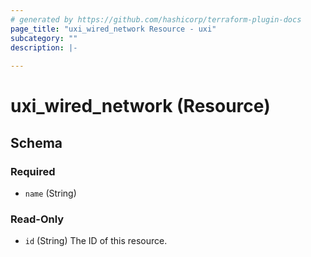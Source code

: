 ```yaml
---
# generated by https://github.com/hashicorp/terraform-plugin-docs
page_title: "uxi_wired_network Resource - uxi"
subcategory: ""
description: |-
  
---
```


# uxi_wired_network (Resource)





<!-- schema generated by tfplugindocs -->
## Schema

### Required

- `name` (String)

### Read-Only

- `id` (String) The ID of this resource.
